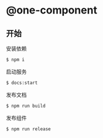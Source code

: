 # @one-component

## 开始

安装依赖

```bash
$ npm i
```

启动服务

```bash
$ docs:start
```

发布文档

```bash
$ npm run build
```

发布组件

```bash
$ npm run release
```
